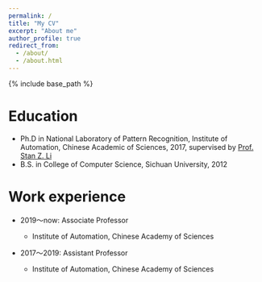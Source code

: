 ```yaml
---
permalink: /
title: "My CV"
excerpt: "About me"
author_profile: true
redirect_from: 
  - /about/
  - /about.html
---
```


{% include base_path %}

Education
======
* Ph.D in National Laboratory of Pattern Recognition, Institute of Automation, Chinese Academic of Sciences, 2017, supervised by [Prof. Stan Z. Li](http://www.cbsr.ia.ac.cn/users/szli/)
* B.S. in College of Computer Science, Sichuan University, 2012

Work experience
======
* 2019～now: Associate Professor
  * Institute of Automation, Chinese Academy of Sciences

* 2017～2019: Assistant Professor
  * Institute of Automation, Chinese Academy of Sciences
  

